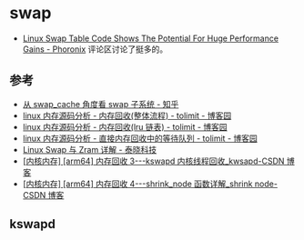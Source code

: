 # swap

- [Linux Swap Table Code Shows The Potential For Huge Performance Gains - Phoronix](https://www.phoronix.com/news/Linux-Swap-Table-Patches)
  评论区讨论了挺多的。

## 参考

- [从 swap_cache 角度看 swap 子系统 - 知乎](https://zhuanlan.zhihu.com/p/688743499)
- [linux 内存源码分析 - 内存回收(整体流程) - tolimit - 博客园](https://www.cnblogs.com/tolimit/p/5435068.html)
- [linux 内存源码分析 - 内存回收(lru 链表) - tolimit - 博客园](https://www.cnblogs.com/tolimit/p/5447448.html)
- [linux 内存源码分析 - 直接内存回收中的等待队列 - tolimit - 博客园](https://www.cnblogs.com/tolimit/p/5481419.html)
- [Linux Swap 与 Zram 详解 - 泰晓科技](https://tinylab.org/linux-swap-and-zram/)
- [\[内核内存\] \[arm64\] 内存回收 3---kswapd 内核线程回收\_kwsapd-CSDN 博客](https://blog.csdn.net/u010923083/article/details/116278405)
- [\[内核内存\] \[arm64\] 内存回收 4---shrink_node 函数详解\_shrink node-CSDN 博客](https://blog.csdn.net/u010923083/article/details/116278456)

## kswapd
